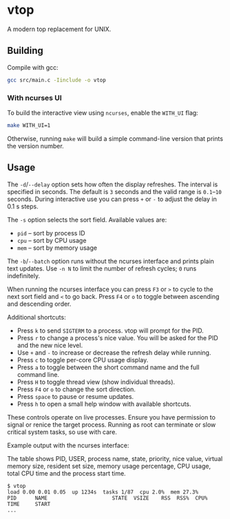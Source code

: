 # vtop
A modern top replacement for UNIX.

## Building
Compile with gcc:
```sh
gcc src/main.c -Iinclude -o vtop
```

### With ncurses UI
To build the interactive view using `ncurses`, enable the `WITH_UI` flag:
```sh
make WITH_UI=1
```
Otherwise, running `make` will build a simple command-line version
that prints the version number.

## Usage

The `-d`/`--delay` option sets how often the display refreshes. The
interval is specified in seconds. The default is `3` seconds and the
valid range is `0.1`&ndash;`10` seconds. During interactive use you can
press `+` or `-` to adjust the delay in 0.1&nbsp;s steps.

The `-s` option selects the sort field. Available values are:

- `pid` &ndash; sort by process ID
- `cpu` &ndash; sort by CPU usage
- `mem` &ndash; sort by memory usage

The `-b`/`--batch` option runs without the ncurses interface and prints
plain text updates. Use `-n N` to limit the number of refresh cycles;
`0` runs indefinitely.

When running the ncurses interface you can press `F3` or `>` to cycle to
the next sort field and `<` to go back.
Press `F4` or `o` to toggle between ascending and descending order.

Additional shortcuts:

- Press `k` to send `SIGTERM` to a process. vtop will prompt for the PID.
- Press `r` to change a process's nice value. You will be asked for the
  PID and the new nice level.
- Use `+` and `-` to increase or decrease the refresh delay while running.
- Press `c` to toggle per-core CPU usage display.
- Press `a` to toggle between the short command name and the full command line.
- Press `H` to toggle thread view (show individual threads).
- Press `F4` or `o` to change the sort direction.
- Press `space` to pause or resume updates.
- Press `h` to open a small help window with available shortcuts.

These controls operate on live processes. Ensure you have permission to
signal or renice the target process. Running as root can terminate or slow
critical system tasks, so use with care.

Example output with the ncurses interface:

The table shows PID, USER, process name, state, priority,
nice value, virtual memory size, resident set size, memory
usage percentage, CPU usage, total CPU time and the process
start time.

```text
$ vtop
load 0.00 0.01 0.05  up 1234s  tasks 1/87  cpu 2.0%  mem 27.3%
PID      NAME                     STATE  VSIZE    RSS  RSS%  CPU%   TIME     START
...
```

